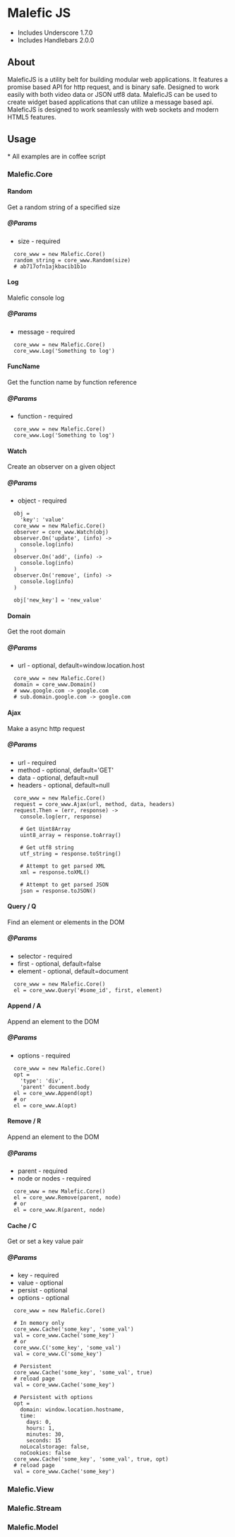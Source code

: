 # Malefic JS #

* Includes Underscore 1.7.0
* Includes Handlebars 2.0.0

## About ##
MaleficJS is a utility belt for building modular web applications.
It features a promise based API for http request, and is binary safe.
Designed to work easily with both video data or JSON utf8 data. MaleficJS can be
used to create widget based applications that can utilize a message based api.
MaleficJS is designed to work seamlessly with web sockets and modern HTML5 features.

## Usage ##
\* All examples are in coffee script

### Malefic.Core ###

#### Random ####
Get a random string of a specified size

##### @Params #####
* size - required

```
  core_www = new Malefic.Core()
  random_string = core_www.Random(size)
  # ab717ofn1ajkbacib1b1o
```

#### Log ####
Malefic console log

##### @Params #####
* message - required

```
  core_www = new Malefic.Core()
  core_www.Log('Something to log')
```

#### FuncName ####
Get the function name by function reference

##### @Params #####
* function - required

```
  core_www = new Malefic.Core()
  core_www.Log('Something to log')
```

#### Watch ####
Create an observer on a given object

##### @Params #####
* object - required

```
  obj =
    'key': 'value'
  core_www = new Malefic.Core()
  observer = core_www.Watch(obj)
  observer.On('update', (info) ->
    console.log(info)
  )
  observer.On('add', (info) ->
    console.log(info)
  )
  observer.On('remove', (info) ->
    console.log(info)
  )

  obj['new_key'] = 'new_value'
```

#### Domain ####
Get the root domain

##### @Params #####
* url - optional, default=window.location.host

```
  core_www = new Malefic.Core()
  domain = core_www.Domain()
  # www.google.com -> google.com
  # sub.domain.google.com -> google.com
```

#### Ajax ####
Make a async http request

##### @Params #####
* url - required
* method - optional, default='GET'
* data - optional, default=null
* headers - optional, default=null

```
  core_www = new Malefic.Core()
  request = core_www.Ajax(url, method, data, headers)
  request.Then = (err, response) ->
    console.log(err, response)

    # Get Uint8Array
    uint8_array = response.toArray()

    # Get utf8 string
    utf_string = response.toString()

    # Attempt to get parsed XML
    xml = response.toXML()

    # Attempt to get parsed JSON
    json = response.toJSON()
```

#### Query / Q ####
Find an element or elements in the DOM

##### @Params #####
* selector - required
* first - optional, default=false
* element - optional, default=document

```
  core_www = new Malefic.Core()
  el = core_www.Query('#some_id', first, element)
```

#### Append / A ####
Append an element to the DOM

##### @Params #####
* options - required

```
  core_www = new Malefic.Core()
  opt =
    'type': 'div',
    'parent' document.body
  el = core_www.Append(opt)
  # or
  el = core_www.A(opt)
```

#### Remove / R ####
Append an element to the DOM

##### @Params #####
* parent - required
* node or nodes - required

```
  core_www = new Malefic.Core()
  el = core_www.Remove(parent, node)
  # or
  el = core_www.R(parent, node)
```

#### Cache / C ####
Get or set a key value pair

##### @Params #####
* key - required
* value - optional
* persist - optional
* options - optional

```
  core_www = new Malefic.Core()

  # In memory only
  core_www.Cache('some_key', 'some_val')
  val = core_www.Cache('some_key')
  # or
  core_www.C('some_key', 'some_val')
  val = core_www.C('some_key')

  # Persistent
  core_www.Cache('some_key', 'some_val', true)
  # reload page
  val = core_www.Cache('some_key')

  # Persistent with options
  opt =
    domain: window.location.hostname,
    time:
      days: 0,
      hours: 1,
      minutes: 30,
      seconds: 15
    noLocalstorage: false,
    noCookies: false
  core_www.Cache('some_key', 'some_val', true, opt)
  # reload page
  val = core_www.Cache('some_key')
```

### Malefic.View ###

### Malefic.Stream ###

### Malefic.Model ###
